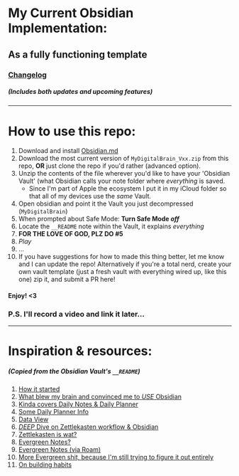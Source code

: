 # My Current Obsidian Implementation:
## As a fully functioning template
### [Changelog](https://github.com/lecrouch/ObsidianTemplate/blob/main/CHANGELOG.md)
##### (Includes both updates and upcoming features)

---

# How to use this repo:
1. Download and install [Obsidian.md](https://obsidian.md/)
2. Download the most current version of `MyDigitalBrain_Vxx.zip` from this repo, **OR** just clone the repo if you'd rather (advanced option).
3. Unzip the contents of the file wherever you'd like to have your 'Obsidian Vault' (what Obsidian calls your note folder where *everything* is saved.
    - Since I'm part of Apple the ecosystem I put it in my iCloud folder so that all of my devices use the *same* Vault.
4. Open obsidian and point it the Vault you just decompressed (`MyDigitalBrain`)
5. When prompted about Safe Mode: **Turn Safe Mode *off***
6. Locate the `__README` note within the Vault, it explains *everything*
7. **FOR THE LOVE OF GOD, PLZ DO #5**
8. *Play*
9. ...
10. If you have suggestions for how to made this thing better, let me know and I can update the repo!  Alternatively if you're a total nerd, create your own vault template (just a fresh vault with everything wired up, like this one) zip it, and submit a PR here!

#### Enjoy! <3

### P.S.  I'll record a video and link it later...

---

# Inspiration & resources:
##### (Copied from the Obsidian Vault's `__README`)
1. [How it started](https://www.reddit.com/r/ObsidianMD/comments/sfq78s/unpopular_opinion_obsidian_is_an_excellent_task/)
2. [What blew my brain and convinced me to *USE* Obsidian](https://www.youtube.com/watch?v=zIh1S7ra3aI)
3. [Kinda covers Daily Notes & Daily Planner](https://www.youtube.com/watch?v=hxf3_dXIcqc)
4.  [Some Daily Planner Info](https://www.youtube.com/watch?v=4j4hG_0AoWs)
7. [Data View](https://www.youtube.com/watch?v=7kFEl7Ovsr8)
8. [*DEEP* Dive on Zettlekasten workflow & Obsidian](https://www.youtube.com/watch?v=wB89lJs5A3s)
9. [Zettlekasten is wat?](https://www.youtube.com/watch?v=rOSZOCoqOo80)
10. [Evergreen Notes?](https://notes.andymatuschak.org/Evergreen_notes)
11. [Evergreen Notes (via Roam)](https://maggieappleton.com/roam-garden)
12. [More Evergreen shit, because I'm still trying to figure it out entirely](https://www.youtube.com/watch?v=9_F5MC2pthk)
13. [On building habits](https://hubermanlab.com/the-science-of-making-and-breaking-habits/)

